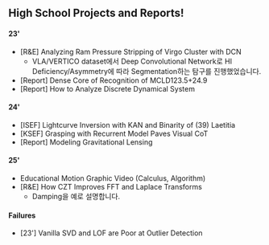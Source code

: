## High School Projects and Reports!
#### 23'
- [R&E] Analyzing Ram Pressure Stripping of Virgo Cluster with DCN
  - VLA/VERTICO dataset에서 Deep Convolutional Network로 HI Deficiency/Asymmetry에 따라 Segmentation하는 탐구를 진행했었습니다.
- [Report] Dense Core of Recognition of MCLD123.5+24.9
- [Report] How to Analyze Discrete Dynamical System

#### 24'
- [ISEF] Lightcurve Inversion with KAN and Binarity of (39) Laetitia
- [KSEF] Grasping with Recurrent Model Paves Visual CoT
- [Report] Modeling Gravitational Lensing

#### 25'  
- Educational Motion Graphic Video (Calculus, Algorithm)
- [R&E] How CZT Improves FFT and Laplace Transforms
  - Damping을 예로 설명합니다.
  
#### Failures
- [23'] Vanilla SVD and LOF are Poor at Outlier Detection
